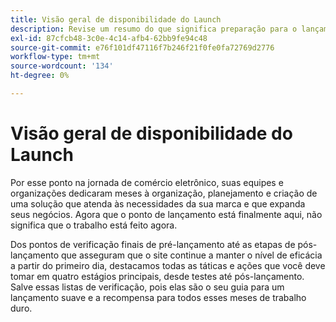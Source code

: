 ```yaml
---
title: Visão geral de disponibilidade do Launch
description: Revise um resumo do que significa preparação para o lançamento para implementações do Adobe Commerce.
exl-id: 87cfcb48-3c0e-4c14-afb4-62bb9fe94c48
source-git-commit: e76f101df47116f7b246f21f0fe0fa72769d2776
workflow-type: tm+mt
source-wordcount: '134'
ht-degree: 0%

---
```


# Visão geral de disponibilidade do Launch

Por esse ponto na jornada de comércio eletrônico, suas equipes e organizações dedicaram meses à organização, planejamento e criação de uma solução que atenda às necessidades da sua marca e que expanda seus negócios. Agora que o ponto de lançamento está finalmente aqui, não significa que o trabalho está feito agora.

Dos pontos de verificação finais de pré-lançamento até as etapas de pós-lançamento que asseguram que o site continue a manter o nível de eficácia a partir do primeiro dia, destacamos todas as táticas e ações que você deve tomar em quatro estágios principais, desde testes até pós-lançamento. Salve essas listas de verificação, pois elas são o seu guia para um lançamento suave e a recompensa para todos esses meses de trabalho duro.
